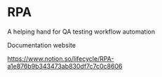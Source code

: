 # RPA
A helping hand for QA testing workflow automation

Documentation website

https://www.notion.so/lifecycle/RPA-a1e876b9b343473ab830df7c7c0c8606
